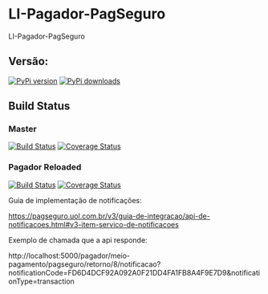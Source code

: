 LI-Pagador-PagSeguro
====================

LI-Pagador-PagSeguro

## Versão:

[![PyPi version](https://pypip.in/version/li-pagador-pagseguro/badge.svg?text=versão)](https://pypi.python.org/pypi/li-pagador-pagseguro)
[![PyPi downloads](https://pypip.in/download/li-pagador-pagseguro/badge.svg)](https://pypi.python.org/pypi/li-pagador-pagseguro)


## Build Status

### Master

[![Build Status](https://travis-ci.org/lojaintegrada/LI-Pagador-PagSeguro.svg?branch=master)](https://travis-ci.org/lojaintegrada/LI-Pagador-PagSeguro)
[![Coverage Status](https://coveralls.io/repos/lojaintegrada/LI-Pagador-PagSeguro/badge.svg?branch=master)](https://coveralls.io/r/lojaintegrada/LI-Pagador-PagSeguro?branch=master)

### Pagador Reloaded

[![Build Status](https://travis-ci.org/lojaintegrada/LI-Pagador-PagSeguro.svg?branch=pagador-reloaded)](https://travis-ci.org/lojaintegrada/LI-Pagador-PagSeguro)
[![Coverage Status](https://coveralls.io/repos/lojaintegrada/LI-Pagador-PagSeguro/badge.svg?branch=pagador-reloaded)](https://coveralls.io/r/lojaintegrada/LI-Pagador-PagSeguro?branch=pagador-reloaded)


Guia de implementação de notificações:

https://pagseguro.uol.com.br/v3/guia-de-integracao/api-de-notificacoes.html#v3-item-servico-de-notificacoes

Exemplo de chamada que a api responde:

http://localhost:5000/pagador/meio-pagamento/pagseguro/retorno/8/notificacao?notificationCode=FD6D4DCF92A092A0F21DD4FA1FB8A4F9E7D9&notificationType=transaction